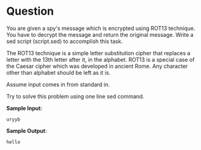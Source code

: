 # Question

You are given a spy's message which is encrypted using
ROT13 technique. You have to decrypt the message and return the original message.
Write a sed script (script.sed) to accomplish this task.

The ROT13 technique is a simple letter substitution cipher that replaces a
letter with the 13th letter after it, in the alphabet.
ROT13 is a special case of the Caesar cipher which was developed in ancient Rome.
Any character other than alphabet should be left as it is.

Assume input comes in from standard in.

Try to solve this problem using one line sed command.

**Sample Input**:

```text
uryyb
```

**Sample Output**:

```text
hello
```
